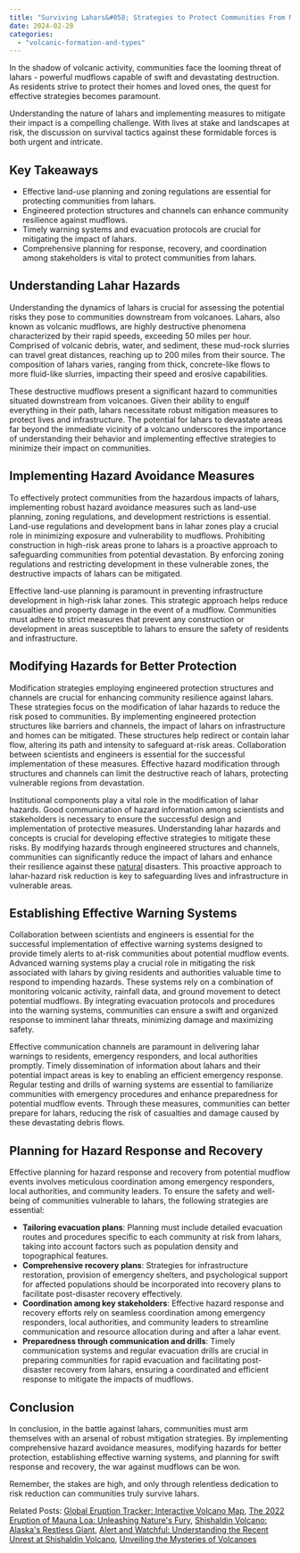 ```yaml
---
title: "Surviving Lahars&#058; Strategies to Protect Communities From Mudflows"
date: 2024-02-28
categories: 
  - "volcanic-formation-and-types"
---
```


In the shadow of volcanic activity, communities face the looming threat of lahars - powerful mudflows capable of swift and devastating destruction. As residents strive to protect their homes and loved ones, the quest for effective strategies becomes paramount.

Understanding the nature of lahars and implementing measures to mitigate their impact is a compelling challenge. With lives at stake and landscapes at risk, the discussion on survival tactics against these formidable forces is both urgent and intricate.

## Key Takeaways

- Effective land-use planning and zoning regulations are essential for protecting communities from lahars.
- Engineered protection structures and channels can enhance community resilience against mudflows.
- Timely warning systems and evacuation protocols are crucial for mitigating the impact of lahars.
- Comprehensive planning for response, recovery, and coordination among stakeholders is vital to protect communities from lahars.

## Understanding Lahar Hazards

Understanding the dynamics of lahars is crucial for assessing the potential risks they pose to communities downstream from volcanoes. Lahars, also known as volcanic mudflows, are highly destructive phenomena characterized by their rapid speeds, exceeding 50 miles per hour. Comprised of volcanic debris, water, and sediment, these mud-rock slurries can travel great distances, reaching up to 200 miles from their source. The composition of lahars varies, ranging from thick, concrete-like flows to more fluid-like slurries, impacting their speed and erosive capabilities.

These destructive mudflows present a significant hazard to communities situated downstream from volcanoes. Given their ability to engulf everything in their path, lahars necessitate robust mitigation measures to protect lives and infrastructure. The potential for lahars to devastate areas far beyond the immediate vicinity of a volcano underscores the importance of understanding their behavior and implementing effective strategies to minimize their impact on communities.

## Implementing Hazard Avoidance Measures

To effectively protect communities from the hazardous impacts of lahars, implementing robust hazard avoidance measures such as land-use planning, zoning regulations, and development restrictions is essential. Land-use regulations and development bans in lahar zones play a crucial role in minimizing exposure and vulnerability to mudflows. Prohibiting construction in high-risk areas prone to lahars is a proactive approach to safeguarding communities from potential devastation. By enforcing zoning regulations and restricting development in these vulnerable zones, the destructive impacts of lahars can be mitigated.

Effective land-use planning is paramount in preventing infrastructure development in high-risk lahar zones. This strategic approach helps reduce casualties and property damage in the event of a mudflow. Communities must adhere to strict measures that prevent any construction or development in areas susceptible to lahars to ensure the safety of residents and infrastructure.

## Modifying Hazards for Better Protection

Modification strategies employing engineered protection structures and channels are crucial for enhancing community resilience against lahars. These strategies focus on the modification of lahar hazards to reduce the risk posed to communities. By implementing engineered protection structures like barriers and channels, the impact of lahars on infrastructure and homes can be mitigated. These structures help redirect or contain lahar flow, altering its path and intensity to safeguard at-risk areas. Collaboration between scientists and engineers is essential for the successful implementation of these measures. Effective hazard modification through structures and channels can limit the destructive reach of lahars, protecting vulnerable regions from devastation.

Institutional components play a vital role in the modification of lahar hazards. Good communication of hazard information among scientists and stakeholders is necessary to ensure the successful design and implementation of protective measures. Understanding lahar hazards and concepts is crucial for developing effective strategies to mitigate these risks. By modifying hazards through engineered structures and channels, communities can significantly reduce the impact of lahars and enhance their resilience against these [natural](https://magmamatters.com/the-art-and-science-of-volcano-monitoring/ "The Art and Science of Volcano Monitoring") disasters. This proactive approach to lahar-hazard risk reduction is key to safeguarding lives and infrastructure in vulnerable areas.

## Establishing Effective Warning Systems

Collaboration between scientists and engineers is essential for the successful implementation of effective warning systems designed to provide timely alerts to at-risk communities about potential mudflow events. Advanced warning systems play a crucial role in mitigating the risk associated with lahars by giving residents and authorities valuable time to respond to impending hazards. These systems rely on a combination of monitoring volcanic activity, rainfall data, and ground movement to detect potential mudflows. By integrating evacuation protocols and procedures into the warning systems, communities can ensure a swift and organized response to imminent lahar threats, minimizing damage and maximizing safety.

Effective communication channels are paramount in delivering lahar warnings to residents, emergency responders, and local authorities promptly. Timely dissemination of information about lahars and their potential impact areas is key to enabling an efficient emergency response. Regular testing and drills of warning systems are essential to familiarize communities with emergency procedures and enhance preparedness for potential mudflow events. Through these measures, communities can better prepare for lahars, reducing the risk of casualties and damage caused by these devastating debris flows.

## Planning for Hazard Response and Recovery

Effective planning for hazard response and recovery from potential mudflow events involves meticulous coordination among emergency responders, local authorities, and community leaders. To ensure the safety and well-being of communities vulnerable to lahars, the following strategies are essential:

- **Tailoring evacuation plans**: Planning must include detailed evacuation routes and procedures specific to each community at risk from lahars, taking into account factors such as population density and topographical features.
- **Comprehensive recovery plans**: Strategies for infrastructure restoration, provision of emergency shelters, and psychological support for affected populations should be incorporated into recovery plans to facilitate post-disaster recovery effectively.
- **Coordination among key stakeholders**: Effective hazard response and recovery efforts rely on seamless coordination among emergency responders, local authorities, and community leaders to streamline communication and resource allocation during and after a lahar event.
- **Preparedness through communication and drills**: Timely communication systems and regular evacuation drills are crucial in preparing communities for rapid evacuation and facilitating post-disaster recovery from lahars, ensuring a coordinated and efficient response to mitigate the impacts of mudflows.

## Conclusion

In conclusion, in the battle against lahars, communities must arm themselves with an arsenal of robust mitigation strategies. By implementing comprehensive hazard avoidance measures, modifying hazards for better protection, establishing effective warning systems, and planning for swift response and recovery, the war against mudflows can be won.

Remember, the stakes are high, and only through relentless dedication to risk reduction can communities truly survive lahars.

Related Posts: [Global Eruption Tracker: Interactive Volcano Map](https://magmamatters.com/global-eruption-tracker-interactive-volcano-map/), [The 2022 Eruption of Mauna Loa: Unleashing Nature's Fury](https://magmamatters.com/the-2022-eruption-of-mauna-loa-unleashing-natures-fury/), [Shishaldin Volcano: Alaska's Restless Giant](https://magmamatters.com/shishaldin-volcano-alaskas-restless-giant/), [Alert and Watchful: Understanding the Recent Unrest at Shishaldin Volcano](https://magmamatters.com/alert-and-watchful-understanding-the-recent-unrest-at-shishaldin-volcano/), [Unveiling the Mysteries of Volcanoes](https://magmamatters.com/unveiling-the-mysteries-of-volcanoes/)
